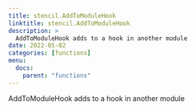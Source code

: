 ```yaml
---
title: stencil.AddToModuleHook
linktitle: stencil.AddToModuleHook
description: >
  AddToModuleHook adds to a hook in another module
date: 2022-05-02
categories: [functions]
menu:
  docs:
    parent: "functions"
---
```


AddToModuleHook adds to a hook in another module
